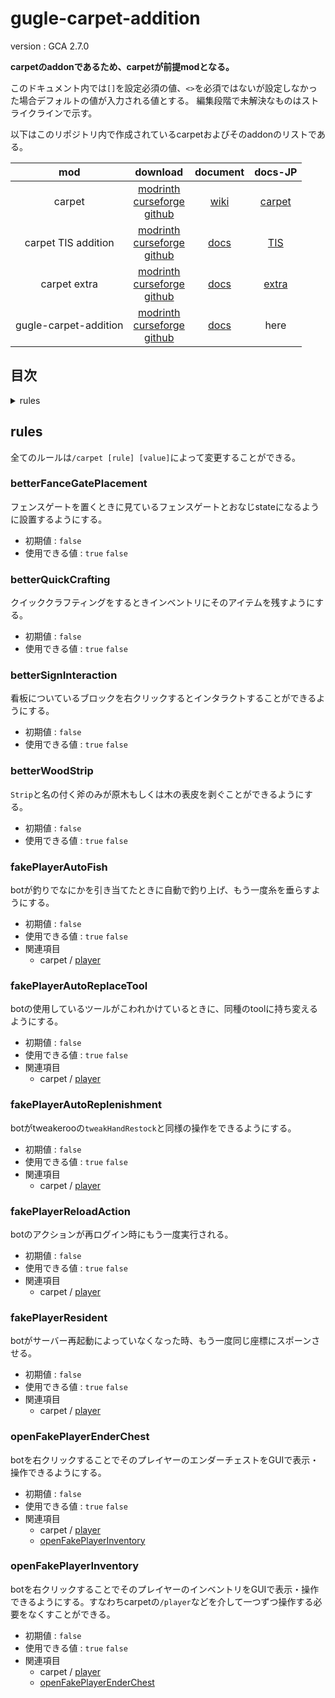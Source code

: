# gugle-carpet-addition

version : GCA 2.7.0

**carpetのaddonであるため、carpetが前提modとなる。**

このドキュメント内では`[]`を設定必須の値、`<>`を必須ではないが設定しなかった場合デフォルトの値が入力される値とする。
編集段階で未解決なものはストライクラインで示す。

以下はこのリポジトリ内で作成されているcarpetおよびそのaddonのリストである。

|mod|download|document|docs-JP|
|:---:|:---:|:---:|:---:|
|carpet|[modrinth](https://modrinth.com/mod/carpet)<br>[curseforge](https://www.curseforge.com/minecraft/mc-mods/carpet)<br>[github](https://github.com/gnembon/fabric-carpet)|[wiki](https://github.com/gnembon/fabric-carpet/wiki)|[carpet](./carpet.html)|
|carpet TIS addition|[modrinth](https://modrinth.com/mod/carpet-tis-addition)<br>[curseforge](https://www.curseforge.com/minecraft/mc-mods/carpet-tis-addition)<br>[github](https://github.com/TISUnion/Carpet-TIS-Addition)|[docs](https://github.com/TISUnion/Carpet-TIS-Addition/tree/master/docs)|[TIS](./carpet-TIS-addition.html)|
|carpet extra|[modrinth](https://modrinth.com/mod/carpet-extra)<br>[curseforge](https://www.curseforge.com/minecraft/mc-mods/carpet-extra)<br>[github](https://github.com/gnembon/carpet-extra)|[docs](https://github.com/gnembon/carpet-extra#carpet-mod-settings)|[extra](./carpet-extra.html)|
|gugle-carpet-addition|[modrinth](https://modrinth.com/mod/gca)<br>[curseforge](https://www.curseforge.com/minecraft/mc-mods/guglecarpetaddition)<br>[github](https://github.com/Gu-ZT/gugle-carpet-addition)|[docs](https://github.com/Gu-ZT/gugle-carpet-addition#gca)|here|



## 目次
<details>
<summary>rules</summary>

+ [betterFanceGatePlacement](#betterfancegateplacement)
+ [betterQuickCrafting](#betterquickcrafting)
+ [betterSignInteraction](#bettersigninteraction)
+ [betterWoodStrip](#betterwoodstrip)
+ [fakePlayerAutoFish](#fakeplayerautofish)
+ [fakePlayerAutoReplaceTool](#fakeplayerautoreplacetool)
+ [fakePlayerAutoReplenishment](#fakeplayerautoreplenishment)
+ [fakePlayerReloadAction](#fakeplayerreloadaction)
+ [fakePlayerResident](#fakeplayerresident)
+ [openFakePlayerEnderChest](#openfakeplayerenderchest)
+ [openFakePlayerInventory](#openfakeplayerinventory)
</details>

## rules
全てのルールは`/carpet [rule] [value]`によって変更することができる。
### betterFanceGatePlacement
フェンスゲートを置くときに見ているフェンスゲートとおなじstateになるように設置するようにする。
  + 初期値 : `false`
  + 使用できる値 : `true` `false`
### betterQuickCrafting
クイッククラフティングをするときインベントリにそのアイテムを残すようにする。
  + 初期値 : `false`
  + 使用できる値 : `true` `false`
### betterSignInteraction
看板についているブロックを右クリックするとインタラクトすることができるようにする。
  + 初期値 : `false`
  + 使用できる値 : `true` `false`
### betterWoodStrip
`Strip`と名の付く斧のみが原木もしくは木の表皮を剥ぐことができるようにする。
  + 初期値 : `false`
  + 使用できる値 : `true` `false`
### fakePlayerAutoFish
botが釣りでなにかを引き当てたときに自動で釣り上げ、もう一度糸を垂らすようにする。
  + 初期値 : `false`
  + 使用できる値 : `true` `false`
  + 関連項目
    + carpet / [player](./carpet.html#player)
### fakePlayerAutoReplaceTool
botの使用しているツールがこわれかけているときに、同種のtoolに持ち変えるようにする。
  + 初期値 : `false`
  + 使用できる値 : `true` `false`
  + 関連項目
    + carpet / [player](./carpet.html#player)
### fakePlayerAutoReplenishment
botがtweakerooの`tweakHandRestock`と同様の操作をできるようにする。
  + 初期値 : `false`
  + 使用できる値 : `true` `false`
  + 関連項目
    + carpet / [player](./carpet.html#player)
### fakePlayerReloadAction
botのアクションが再ログイン時にもう一度実行される。
  + 初期値 : `false`
  + 使用できる値 : `true` `false`
  + 関連項目
    + carpet / [player](./carpet.html#player)
### fakePlayerResident
botがサーバー再起動によっていなくなった時、もう一度同じ座標にスポーンさせる。
  + 初期値 : `false`
  + 使用できる値 : `true` `false`
  + 関連項目
    + carpet / [player](./carpet.html#player)
### openFakePlayerEnderChest
botを右クリックすることでそのプレイヤーのエンダーチェストをGUIで表示・操作できるようにする。
  + 初期値 : `false`
  + 使用できる値 : `true` `false`
  + 関連項目
    + carpet / [player](./carpet.html#player)
    + [openFakePlayerInventory](#openfakeplayerinventory)
### openFakePlayerInventory
botを右クリックすることでそのプレイヤーのインベントリをGUIで表示・操作できるようにする。すなわちcarpetの`/player`などを介して一つずつ操作する必要をなくすことができる。
  + 初期値 : `false`
  + 使用できる値 : `true` `false`
  + 関連項目
    + carpet / [player](./carpet.html#player)
    + [openFakePlayerEnderChest](#openfakeplayerenderchest)